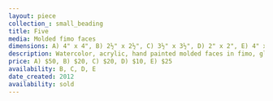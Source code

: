 ```yaml
---
layout: piece
collection_: small_beading
title: Five
media: Molded fimo faces
dimensions: A) 4" x 4", B) 2½" x 2½", C) 3½" x 3½", D) 2" x 2", E) 4" x 5"
description: Watercolor, acrylic, hand painted molded faces in fimo, glazed with wood and peyote seed beads.
price: A) $50, B) $20, C) $20, D) $10, E) $25
availability: B, C, D, E
date_created: 2012
availability: sold
---
```

